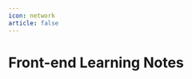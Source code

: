 ```yaml
---
icon: network
article: false
---
```


# Front-end Learning Notes

<AutoCatalog base='/en/notes/frontend/' />
